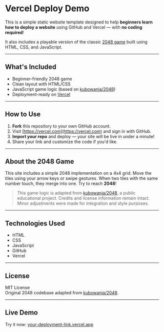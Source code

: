 # Vercel Deploy Demo

This is a simple static website template designed to help **beginners learn how to deploy a website** using GitHub and Vercel — with **no coding required**!

It also includes a playable version of the classic [2048 game](https://en.wikipedia.org/wiki/2048_(video_game)) built using HTML, CSS, and JavaScript.

---

## What's Included

- Beginner-friendly 2048 game
- Clean layout with HTML/CSS
- JavaScript game logic (based on [kubowania/2048](https://github.com/kubowania/2048))
- Deployment-ready on [Vercel](https://vercel.com)

---

## How to Use

1. **Fork** this repository to your own GitHub account.
2. Visit [https://vercel.com](https://vercel.com) and sign in with GitHub.
3. **Import your repo** and deploy — your site will be live in under a minute!
4. Share your link and customize the code if you'd like.

---

## About the 2048 Game

This site includes a simple 2048 implementation on a 4x4 grid. Move the tiles using your arrow keys or swipe gestures. When two tiles with the same number touch, they merge into one. Try to reach **2048**!

> This game logic is adapted from [kubowania/2048](https://github.com/kubowania/2048), a public educational project. Credits and license information remain intact. Minor adjustments were made for integration and style purposes.

---

## Technologies Used

- HTML
- CSS
- JavaScript
- GitHub
- Vercel

---

## License

MIT License  
Original 2048 codebase adapted from [kubowania/2048](https://github.com/kubowania/2048).

---

## Live Demo

Try it now: [your-deployment-link.vercel.app](https://vercel-deploy-demo-phi-tawny.vercel.app/)
